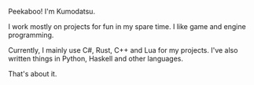 Peekaboo! I'm Kumodatsu.

I work mostly on projects for fun in my spare time.
I like game and engine programming.

Currently, I mainly use C#, Rust, C++ and Lua for my projects.
I've also written things in Python, Haskell and other languages.

That's about it.
